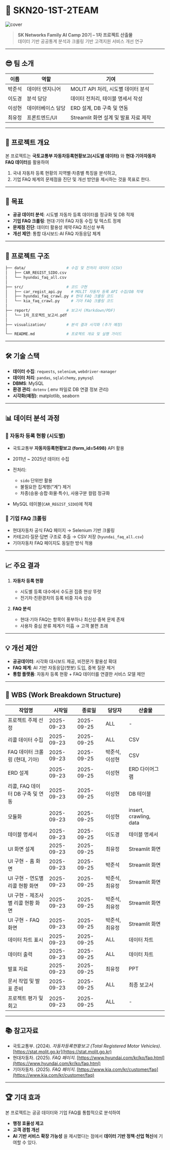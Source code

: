 # 🚗 SKN20-1ST-2TEAM  

![cover](https://img.shields.io/badge/Project-Car_Registration_FAQ-blue)  
> **SK Networks Family AI Camp 20기 – 1차 프로젝트 산출물**  
> 데이터 기반 공공통계 분석과 크롤링 기반 고객지원 서비스 개선 연구  

---

## 😎 팀 소개  
| 이름   | 역할              | 기여                                  |  
|--------|-------------------|---------------------------------------|  
| 박준석 | 데이터 엔지니어   | MOLIT API 처리, 시도별 데이터 분석    |  
| 이도경 | 분석 담당         | 데이터 전처리, 테이블 명세서 작성     |  
| 이성현 | 데이터베이스 담당 | ERD 설계, DB 구축 및 연동             |  
| 최유정 | 프론트엔드/UI     | Streamlit 화면 설계 및 발표 자료 제작 |  

---

## 📌 프로젝트 개요  
본 프로젝트는 **국토교통부 자동차등록현황보고(시도별 데이터)** 와 **현대·기아자동차 FAQ 데이터**를 활용하여  
1) 국내 자동차 등록 현황의 지역별·차종별 특징을 분석하고,  
2) 기업 FAQ 체계의 문제점을 진단 및 개선 방안을 제시하는 것을 목표로 한다.  

---

## 🎯 목표  
- **공공 데이터 분석**: 시도별 자동차 등록 데이터를 정규화 및 DB 적재  
- **기업 FAQ 크롤링**: 현대·기아 FAQ 자동 수집 및 텍스트 정제  
- **문제점 진단**: 데이터 활용성 제약·FAQ 최신성 부족  
- **개선 제안**: 통합 대시보드·AI FAQ 자동응답 체계  

---

## 📂 프로젝트 구조  
```bash
├── data/                  # 수집 및 전처리 데이터 (CSV)
│   ├── CAR_REGIST_SIDO.csv
│   └── hyundai_faq_all.csv
│
├── src/                   # 코드 구현
│   ├── car_regist_api.py    # MOLIT 자동차 등록 API 수집/DB 적재
│   ├── hyundai_faq_crawl.py # 현대 FAQ 크롤링 코드
│   └── kia_faq_crawl.py     # 기아 FAQ 크롤링 코드
│
├── report/                # 보고서 (Markdown/PDF)
│   └── 1차_프로젝트_보고서.pdf
│
├── visualization/         # 분석 결과 시각화 (추가 예정)
│
└── README.md              # 프로젝트 개요 및 실행 가이드
````

---

## 🛠 기술 스택

* **데이터 수집**: `requests`, `selenium`, `webdriver-manager`
* **데이터 처리**: `pandas`, `sqlalchemy`, `pymysql`
* **DBMS**: MySQL
* **환경 관리**: `dotenv` (.env 파일로 DB 연결 정보 관리)
* **시각화(예정)**: matplotlib, seaborn

---

## 📊 데이터 분석 과정

### 🔹 자동차 등록 현황 (시도별)

* 국토교통부 **자동차등록현황보고 (form\_id=5498)** API 활용
* 2011년 \~ 2025년 데이터 수집
* 전처리:

  * `sido` 단위만 활용
  * 불필요한 집계행(“계”) 제거
  * 차종(승용·승합·화물·특수), 사용구분 컬럼 정규화
* MySQL 테이블(`CAR_REGIST_SIDO`)에 적재

### 🔹 기업 FAQ 크롤링

* 현대자동차 공식 FAQ 페이지 → Selenium 기반 크롤링
* 카테고리·질문·답변 구조로 추출 → CSV 저장 (`hyundai_faq_all.csv`)
* 기아자동차 FAQ 페이지도 동일한 방식 적용

---

## 📈 주요 결과

1. **자동차 등록 현황**

   * 시도별 등록 대수에서 수도권 집중 현상 뚜렷
   * 전기차·친환경차의 등록 비중 지속 상승
2. **FAQ 분석**

   * 현대·기아 FAQ는 항목이 풍부하나 최신성·중복 문제 존재
   * 사용자 중심 분류 체계가 미흡 → 고객 불편 초래

---

## 💡 개선 제안

* **공공데이터**: 시각화 대시보드 제공, 비전문가 활용성 확대
* **FAQ 체계**: AI 기반 자동응답(챗봇) 도입, 중복 질문 제거
* **통합 플랫폼**: 자동차 등록 현황 + FAQ 데이터를 연결한 서비스 모델 제안

---

## 📅 WBS (Work Breakdown Structure)

| 작업명                    | 시작일        | 종료일        | 담당자      | 산출물                    |
| ---------------------- | ---------- | ---------- | -------- | ---------------------- |
| 프로젝트 주제 선정             | 2025-09-23 | 2025-09-25 | ALL      | -                      |
| 리콜 데이터 수집              | 2025-09-23 | 2025-09-25 | ALL      | CSV                    |
| FAQ 데이터 크롤링 (현대, 기아)   | 2025-09-23 | 2025-09-25 | 박준석, 이성현 | CSV                    |
| ERD 설계                 | 2025-09-23 | 2025-09-25 | 이성현      | ERD 다이어그램              |
| 리콜, FAQ 데이터 DB 구축 및 연동 | 2025-09-23 | 2025-09-25 | 이성현      | DB 테이블                 |
| 모듈화                    | 2025-09-23 | 2025-09-25 | 이성현      | insert, crawling, data |
| 테이블 명세서                | 2025-09-23 | 2025-09-25 | 이도경      | 테이블 명세서                |
| UI 화면 설계               | 2025-09-23 | 2025-09-25 | 최유정      | Streamlit 화면           |
| UI 구현 - 홈 화면           | 2025-09-23 | 2025-09-25 | 박준석      | Streamlit 화면           |
| UI 구현 - 연도별 리콜 현황 화면   | 2025-09-23 | 2025-09-25 | 박준석, 최유정 | Streamlit 화면           |
| UI 구현 - 제조사별 리콜 현황 화면  | 2025-09-23 | 2025-09-25 | 박준석, 최유정 | Streamlit 화면           |
| UI 구현 - FAQ 화면         | 2025-09-23 | 2025-09-25 | 박준석, 최유정 | Streamlit 화면           |
| 데이터 차트 표시              | 2025-09-23 | 2025-09-25 | ALL      | 데이터 차트                 |
| 데이터 출력                 | 2025-09-23 | 2025-09-25 | ALL      | 데이터 차트                 |
| 발표 자료                  | 2025-09-23 | 2025-09-25 | 최유정      | PPT                    |
| 문서 작업 및 발표 준비          | 2025-09-23 | 2025-09-25 | ALL      | 최종 보고서                 |
| 프로젝트 평가 및 회고           | 2025-09-23 | 2025-09-25 | ALL      | -                      |

---

## 📚 참고자료

* 국토교통부. (2024). *자동차등록현황보고 (Total Registered Motor Vehicles)*. [https://stat.molit.go.kr](https://stat.molit.go.kr)
* 현대자동차. (2025). *FAQ 페이지*. [https://www.hyundai.com/kr/ko/faq.html](https://www.hyundai.com/kr/ko/faq.html)
* 기아자동차. (2025). *FAQ 페이지*. [https://www.kia.com/kr/customer/faq](https://www.kia.com/kr/customer/faq)

---

## 🏆 기대 효과

본 프로젝트는 공공 데이터와 기업 FAQ를 통합적으로 분석하여

* **행정 효율성 제고**
* **고객 경험 개선**
* **AI 기반 서비스 확장 가능성**
  을 제시했다는 점에서 **데이터 기반 정책·산업 혁신**에 기여할 수 있다.

